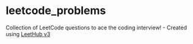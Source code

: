 # leetcode_problems
Collection of LeetCode questions to ace the coding interview! - Created using [LeetHub v3](https://github.com/raphaelheinz/LeetHub-3.0)
